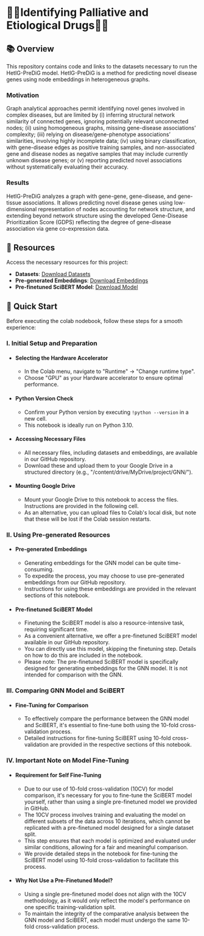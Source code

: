 # 🧬💊Identifying Palliative and Etiological Drugs💊🧬


## 📚 **Overview**
This repository contains code and links to the datasets necessary to run the HetIG-PreDiG model. HetIG-PreDiG is a method for predicting novel disease genes using node embeddings in heterogeneous graphs.

### Motivation
Graph analytical approaches permit identifying novel genes involved in complex diseases, but are limited by (i) inferring structural network similarity of connected genes, ignoring potentially relevant unconnected nodes; (ii) using homogeneous graphs, missing gene-disease associations’ complexity; (iii) relying on disease/gene-phenotype associations’ similarities, involving highly incomplete data; (iv) using binary classification, with gene-disease edges as positive training samples, and non-associated gene and disease nodes as negative samples that may include currently unknown disease genes; or (v) reporting predicted novel associations without systematically evaluating their accuracy.

### Results
HetIG-PreDiG analyzes a graph with gene-gene, gene-disease, and gene-tissue associations. It allows predicting novel disease genes using low-dimensional representation of nodes accounting for network structure, and extending beyond network structure using the developed Gene-Disease Prioritization Score (GDPS) reflecting the degree of gene-disease association via gene co-expression data.


## 🔗 **Resources**
Access the necessary resources for this project:

- **Datasets**: [Download Datasets](link-to-datasets)
- **Pre-generated Embeddings**: [Download Embeddings](link-to-embeddings)
- **Pre-finetuned SciBERT Model**: [Download Model](link-to-model)

## 🚀 **Quick Start**
  Before executing the colab nodebook, follow these steps for a smooth experience:

### **I. Initial Setup and Preparation**
- #### Selecting the Hardware Accelerator
  - In the Colab menu, navigate to "Runtime" -> "Change runtime type".
  - Choose "GPU" as your Hardware accelerator to ensure optimal performance.

- #### Python Version Check
  - Confirm your Python version by executing `!python --version` in a new cell.
  - This notebook is ideally run on Python 3.10.

- #### Accessing Necessary Files
  - All necessary files, including datasets and embeddings, are available in our GitHub repository.
  - Download these and upload them to your Google Drive in a structured directory (e.g., "/content/drive/MyDrive/project/GNN/").

- #### Mounting Google Drive
  - Mount your Google Drive to this notebook to access the files. Instructions are provided in the following cell.
  - As an alternative, you can upload files to Colab's local disk, but note that these will be lost if the Colab session restarts.

### **II. Using Pre-generated Resources**
- #### Pre-generated Embeddings
  - Generating embeddings for the GNN model can be quite time-consuming.
  - To expedite the process, you may choose to use pre-generated embeddings from our GitHub repository.
  - Instructions for using these embeddings are provided in the relevant sections of this notebook.

- #### Pre-finetuned SciBERT Model
  - Finetuning the SciBERT model is also a resource-intensive task, requiring significant time.
  - As a convenient alternative, we offer a pre-finetuned SciBERT model available in our GitHub repository.
  - You can directly use this model, skipping the finetuning step. Details on how to do this are included in the notebook.
  - Please note: The pre-finetuned SciBERT model is specifically designed for generating embeddings for the GNN model. It is not intended for comparison with the GNN.

### **III. Comparing GNN Model and SciBERT**
- #### Fine-Tuning for Comparison
  - To effectively compare the performance between the GNN model and SciBERT, it's essential to fine-tune both using the 10-fold cross-validation process.
  - Detailed instructions for fine-tuning SciBERT using 10-fold cross-validation are provided in the respective sections of this notebook.

### **IV. Important Note on Model Fine-Tuning**
- #### Requirement for Self Fine-Tuning
  - Due to our use of 10-fold cross-validation (10CV) for model comparison, it's necessary for you to fine-tune the SciBERT model yourself, rather than using a single pre-finetuned model we provided in GitHub.
  - The 10CV process involves training and evaluating the model on different subsets of the data across 10 iterations, which cannot be replicated with a pre-finetuned model designed for a single dataset split.
  - This step ensures that each model is optimized and evaluated under similar conditions, allowing for a fair and meaningful comparison.
  - We provide detailed steps in the notebook for fine-tuning the SciBERT model using 10-fold cross-validation to facilitate this process.

- #### Why Not Use a Pre-Finetuned Model?
  - Using a single pre-finetuned model does not align with the 10CV methodology, as it would only reflect the model's performance on one specific training-validation split.
  - To maintain the integrity of the comparative analysis between the GNN model and SciBERT, each model must undergo the same 10-fold cross-validation process.
